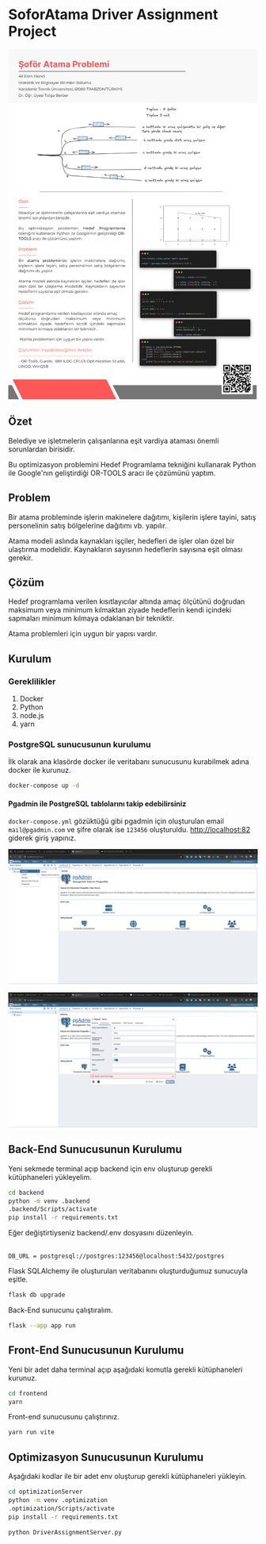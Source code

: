 # SoforAtama Driver Assignment Project

![Project Summary](src/project-summary.png)

## Özet

Belediye ve işletmelerin çalışanlarına eşit vardiya ataması önemli sorunlardan birisidir.

Bu optimizasyon problemini Hedef Programlama tekniğini kullanarak Python ile Google'nın geliştirdiği OR-TOOLS aracı ile çözümünü yaptım.

## Problem

Bir atama probleminde işlerin makinelere dağıtımı, kişilerin işlere tayini, satış personelinin satış bölgelerine dağıtımı vb. yapılır. 

Atama modeli aslında kaynakları işçiler, hedefleri de işler olan özel bir ulaştırma modelidir. Kaynakların sayısının hedeflerin sayısına eşit olması gerekir.

## Çözüm

Hedef programlama verilen kısıtlayıcılar altında amaç 
ölçütünü doğrudan maksimum veya minimum kılmaktan ziyade hedeflerin kendi içindeki sapmaları minimum kılmaya odaklanan bir tekniktir.

 Atama problemleri için uygun bir yapısı vardır.

## Kurulum

### Gereklilikler

1. Docker
2. Python
3. node.js
4. yarn

### PostgreSQL sunucusunun kurulumu

İlk olarak ana klasörde docker ile veritabanı sunucusunu kurabilmek adına docker ile kurunuz. 

```bash
docker-compose up -d
```

#### Pgadmin ile PostgreSQL tablolarını takip edebilirsiniz

`docker-compose.yml` gözüktüğü gibi pgadmin için oluşturulan email `mail@pgadmin.com` ve şifre olarak ise `123456` oluşturuldu. [http://localhost:82](http://localhost:82) giderek giriş yapınız.

![pgadmin server](src/pgadmin.png)

![pgadmin server](src/pgadmin2.png)

## Back-End Sunucusunun Kurulumu

Yeni sekmede terminal açıp backend için env oluşturup gerekli kütüphaneleri yükleyelim.

```bash
cd backend
python -m venv .backend
.backend/Scripts/activate
pip install -r requirements.txt
```

Eğer değiştirtiyseniz backend/.env dosyasını düzenleyin.

```.env

DB_URL = postgresql://postgres:123456@localhost:5432/postgres

```

Flask SQLAlchemy ile oluşturulan veritabanını oluşturduğumuz sunucuyla eşitle.

```bash
flask db upgrade
```

Back-End sunucunu çalıştıralım.

```bash
flask --app app run
```

## Front-End Sunucusunun Kurulumu

Yeni bir adet daha terminal açıp aşağıdaki komutla gerekli kütüphaneleri kurunuz.

```bash
cd frontend
yarn
```

Front-end sunucusunu çalıştırınız.

```bash
yarn run vite
```

## Optimizasyon Sunucusunun Kurulumu

Aşağıdaki kodlar ile bir adet env oluşturup gerekli kütüphaneleri yükleyin.

```bash
cd optimizationServer
python -m venv .optimization
.optimization/Scripts/activate
pip install -r requirements.txt
```

```bash
python DriverAssignmentServer.py
```
